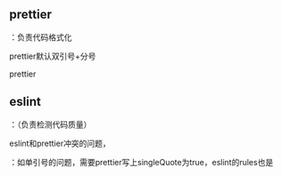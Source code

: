 ## prettier

：负责代码格式化

prettier默认双引号+分号

prettier



## eslint

：（负责检测代码质量）

eslint和prettier冲突的问题，

：如单引号的问题，需要prettier写上singleQuote为true，eslint的rules也是

